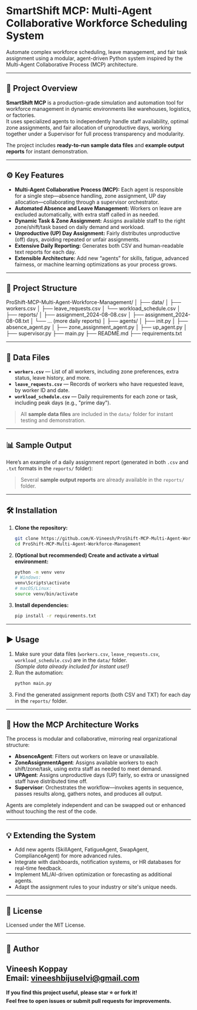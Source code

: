 # SmartShift MCP: Multi-Agent Collaborative Workforce Scheduling System

Automate complex workforce scheduling, leave management, and fair task assignment using a modular, agent-driven Python system inspired by the Multi-Agent Collaborative Process (MCP) architecture.

---

## 📖 Project Overview

**SmartShift MCP** is a production-grade simulation and automation tool for workforce management in dynamic environments like warehouses, logistics, or factories.  
It uses specialized agents to independently handle staff availability, optimal zone assignments, and fair allocation of unproductive days, working together under a Supervisor for full process transparency and modularity.

The project includes **ready-to-run sample data files** and **example output reports** for instant demonstration.

---

## ⚙️ Key Features

- **Multi-Agent Collaborative Process (MCP):** Each agent is responsible for a single step—absence handling, zone assignment, UP day allocation—collaborating through a supervisor orchestrator.
- **Automated Absence and Leave Management:** Workers on leave are excluded automatically, with extra staff called in as needed.
- **Dynamic Task & Zone Assignment:** Assigns available staff to the right zone/shift/task based on daily demand and workload.
- **Unproductive (UP) Day Assignment:** Fairly distributes unproductive (off) days, avoiding repeated or unfair assignments.
- **Extensive Daily Reporting:** Generates both CSV and human-readable text reports for each day.
- **Extensible Architecture:** Add new “agents” for skills, fatigue, advanced fairness, or machine learning optimizations as your process grows.

---

## 📁 Project Structure

ProShift-MCP-Multi-Agent-Workforce-Management/
│
├── data/
│ ├── workers.csv
│ ├── leave_requests.csv
│ └── workload_schedule.csv
│
├── reports/
│ ├── assignment_2024-08-08.csv
│ ├── assignment_2024-08-08.txt
│ └── ... (more daily reports)
│
├── agents/
│ ├── init.py
│ ├── absence_agent.py
│ ├── zone_assignment_agent.py
│ ├── up_agent.py
│
├── supervisor.py
├── main.py
├── README.md
├── requirements.txt


---

## 📝 Data Files

- **`workers.csv`** — List of all workers, including zone preferences, extra status, leave history, and more.
- **`leave_requests.csv`** — Records of workers who have requested leave, by worker ID and date.
- **`workload_schedule.csv`** — Daily requirements for each zone or task, including peak days (e.g., "prime day").

> All **sample data files** are included in the `data/` folder for instant testing and demonstration.

---

## 📊 Sample Output

Here’s an example of a daily assignment report (generated in both `.csv` and `.txt` formats in the `reports/` folder):


> Several **sample output reports** are already available in the `reports/` folder.

---

## 🛠️ Installation

1. **Clone the repository:**
    ```bash
    git clone https://github.com/K-Vineesh/ProShift-MCP-Multi-Agent-Workforce-Management.git
    cd ProShift-MCP-Multi-Agent-Workforce-Management

    ```

2. **(Optional but recommended) Create and activate a virtual environment:**
    ```bash
    python -m venv venv
    # Windows:
    venv\Scripts\activate
    # macOS/Linux:
    source venv/bin/activate
    ```

3. **Install dependencies:**
    ```bash
    pip install -r requirements.txt
    ```

---

## ▶️ Usage

1. Make sure your data files (`workers.csv`, `leave_requests.csv`, `workload_schedule.csv`) are in the `data/` folder.  
   *(Sample data already included for instant use!)*
2. Run the automation:
    ```bash
    python main.py
    ```
3. Find the generated assignment reports (both CSV and TXT) for each day in the `reports/` folder.

---

## 🤖 How the MCP Architecture Works

The process is modular and collaborative, mirroring real organizational structure:

- **AbsenceAgent**: Filters out workers on leave or unavailable.
- **ZoneAssignmentAgent**: Assigns available workers to each shift/zone/task, using extra staff as needed to meet demand.
- **UPAgent**: Assigns unproductive days (UP) fairly, so extra or unassigned staff have distributed time off.
- **Supervisor**: Orchestrates the workflow—invokes agents in sequence, passes results along, gathers notes, and produces all output.

Agents are completely independent and can be swapped out or enhanced without touching the rest of the code.

---

## 💡 Extending the System

- Add new agents (SkillAgent, FatigueAgent, SwapAgent, ComplianceAgent) for more advanced rules.
- Integrate with dashboards, notification systems, or HR databases for real-time feedback.
- Implement ML/AI-driven optimization or forecasting as additional agents.
- Adapt the assignment rules to your industry or site's unique needs.

---

## 📃 License

Licensed under the MIT License.

---

## 👤 Author

Vineesh Koppay  
Email: vineeshbijuselvi@gmail.com
---

**If you find this project useful, please star ⭐ or fork it!  
Feel free to open issues or submit pull requests for improvements.**

